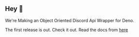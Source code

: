 ## Hey 👋

We're Making an Object Oriented Discord Api Wrapper for Deno.

The first release is out. Check it out. Read the docs from [here](https://denocord-labs.github.io/documentation)
